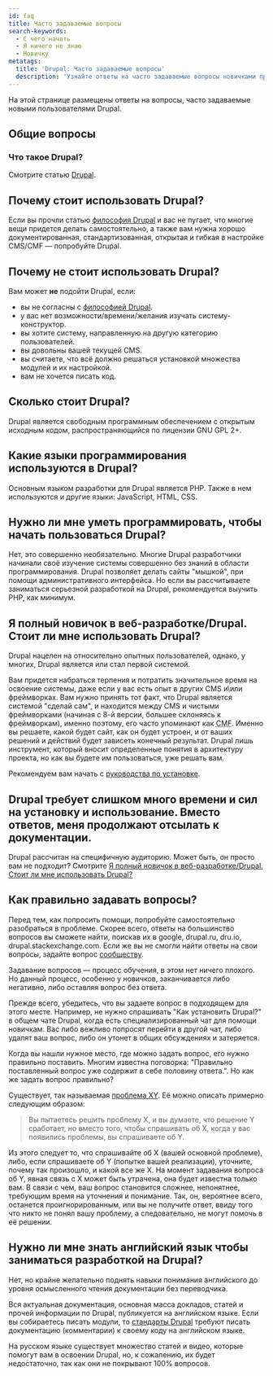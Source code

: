 ```yaml
---
id: faq
title: Часто задаваемые вопросы
search-keywords:
  - С чего начать
  - Я ничего не знаю
  - Новичку
metatags:
  title: 'Drupal: Часто задаваемые вопросы'
  description: 'Узнайте ответы на часто задаваемые вопросы новичками при изучении Drupal.'
---
```


На этой странице размещены ответы на вопросы, часто задаваемые новыми пользователями Drupal.

## Общие вопросы

### Что такое Drupal?

Смотрите статью [Drupal](drupal.md).

## Почему стоит использовать Drupal?

Если вы прочли статью [философия Drupal](the-drupal-way.md) и вас не пугает, что многие вещи придется делать самостоятельно, а также вам нужна хорошо документированная, стандартизованная, открытая и гибкая в настройке CMS/CMF — попробуйте Drupal.

## Почему не стоит использовать Drupal?

Вам может **не** подойти Drupal, если:

 * вы не согласны c [философией Drupal](the-drupal-way.md).
 * у вас нет возможности/времени/желания изучать систему-конструктор.
 * вы хотите систему, направленную на другую категорию пользователей.
 * вы довольны вашей текущей CMS.
 * вы считаете, что всё должно решаться установкой множества модулей и их настройкой.
 * вам не хочется писать код.

## Сколько стоит Drupal?

Drupal является свободным программным обеспечением с открытым исходным кодом, распространяющийся по лицензии GNU GPL 2+.

## Какие языки программирования используются в Drupal?

Основным языком разработки для Drupal является PHP. Также в нем используются и другие языки: JavaScript, HTML, CSS.

## Нужно ли мне уметь программировать, чтобы начать пользоваться Drupal?

Нет, это совершенно необязательно. Многие Drupal разработчики начинали своё изучение системы совершенно без знаний в области программирования. Drupal позволяет делать сайты "мышкой", при помощи административного интерфейса. Но если вы рассчитываете заниматься серьезной разработкой на Drupal, рекомендуется выучить PHP, как минимум.

## Я полный новичок в веб-разработке/Drupal. Стоит ли мне использовать Drupal?

Drupal нацелен на относительно опытных пользователей, однако, у многих, Drupal является или стал первой системой.

Вам придется набраться терпения и потратить значительное время на освоение системы, даже если у вас есть опыт в других CMS и\или фреймворках. Вам нужно принять тот факт, что Drupal является системой "сделай сам", и находится между CMS и чистыми фреймворками (начиная с 8-й версии, большее склоняясь к фреймворкам), именно поэтому, его часто упоминают как <abbr title="Content Management Framework">CMF</abbr>. Именно вы решаете, какой будет сайт, как он будет устроен, и от ваших решений и действий будет зависеть конечный результат. Drupal лишь инструмент, который вносит определенные понятия в архитектуру проекта, но как вы будете им пользоваться, уже решать вам.

Рекомендуем вам начать с [руководства по установке](8/installation.md).

## Drupal требует слишком много времени и сил на установку и использование. Вместо ответов, меня продолжают отсылать к документации.

Drupal рассчитан на специфичную аудиторию. Может быть, он просто вам не подходит? Смотрите [Я полный новичок в веб-разработке/Drupal. Стоит ли мне использовать Drupal?](#ya-polnyy-novichek-v-veb-razrabotkedrupal-stoit-li-mne-ispolzovat-drupal)

## Как правильно задавать вопросы?

Перед тем, как попросить помощи, попробуйте самостоятельно разобраться в проблеме. Скорее всего, ответы на большинство вопросов вы сможете найти, поискав их в google, drupal.ru, dru.io, drupal.stackexchange.com. Если же вы не смогли найти ответы на свои вопросы, задайте вопрос [сообществу](community/community-resources.md).

Задавание вопросов — процесс обучения, в этом нет ничего плохого. Но данный процесс, особенно у новичков, заканчивается либо негативно, либо оставляя вопрос без ответа.

Прежде всего, убедитесь, что вы задаете вопрос в подходящем для этого месте. Например, не нужно спрашивать "Как установить Drupal?" в общем чате Drupal, когда есть специализированный чат для помощи новичкам. Вас либо вежливо попросят перейти в другой чат, либо удалят ваш вопрос, либо он утонет в общих обсуждениях и затеряется.

Когда вы нашли нужное место, где можно задать вопрос, его нужно правильно поставить. Многим известна поговорка: "Правильно поставленный вопрос уже содержит в себе половину ответа.". Но как же задать вопрос правильно?

Существует, так называемая [проблема XY](https://en.wikipedia.org/wiki/XY_problem). Её можно описать примерно следующим образом:

> Вы пытаетесь решить проблему X, и вы думаете, что решение Y сработает, но вместо того, чтобы спрашивать об X, когда у вас появились проблемы, вы спрашиваете об Y.

Из этого следует то, что спрашивайте об X (вашей основной проблеме), либо, если спрашиваете об Y (попытке вашей реализации), уточните, почему так произошло, и какой все же X. На момент задавания вопроса об Y, явная связь с X может быть утрачена, она будет известна только вам. В связи с чем, ваш вопрос становится сложнее, непонятнее, требующим время на уточнения и понимание. Так, он, вероятнее всего, останется проигнорированным, или вы не получите ответ, ввиду того что никто не понял вашу проблему, а следовательно, не могут помочь в её решении.

## Нужно ли мне знать английский язык чтобы заниматься разработкой на Drupal?

Нет, но крайне желательно поднять навыки понимания английского до уровня осмысленного чтения документации без переводчика.

Вся актуальная документация, основная масса докладов, статей и прочей информации по Drupal, публикуется на английском языке. Если вы собираетесь писать модули, то [стандарты Drupal](standards/standards.md) требуют писать документацию (комментарии) к своему коду на английском языке.

На русском языке существует множество статей и видео, которые помогут вам в освоении Drupal, но, к сожалению, их будет недостаточно, так как они не покрывают 100% вопросов.
